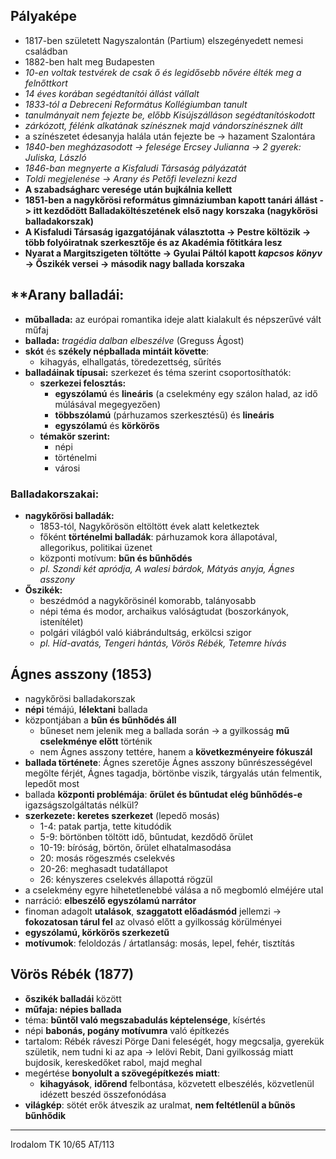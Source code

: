 ## Pályaképe
- 1817-ben született Nagyszalontán (Partium) elszegényedett nemesi családban
- 1882-ben halt meg Budapesten
- *10-en voltak testvérek de csak ő és legidősebb nővére élték meg a felnőttkort*
- *14 éves korában segédtanítói állást vállalt*
- *1833-tól a Debreceni Református Kollégiumban tanult*
- *tanulmányait nem fejezte be, előbb Kisújszálláson segédtanítóskodott*
- *zárkózott, félénk alkatának színésznek majd vándorszínésznek állt*
- a színészetet édesanyja halála után fejezte be -> hazament Szalontára
- *1840-ben megházasodott -> felesége Ercsey Julianna -> 2 gyerek: Juliska, László*
- *1846-ban megnyerte a Kisfaludi Társaság pályázatát*
- *Toldi megjelenése -> Arany és Petőfi levelezni kezd*
- **A szabadságharc veresége után bujkálnia kellett**
- **1851-ben a nagykőrösi református gimnáziumban kapott tanári állást -> itt kezdődött Balladaköltészetének első nagy korszaka (nagykőrösi balladakorszak)**
- **A Kisfaludi Társaság igazgatójának választotta -> Pestre költözik -> több folyóiratnak szerkesztője és az Akadémia főtitkára lesz**
- **Nyarat a Margitszigeten töltötte -> Gyulai Páltól kapott *kapcsos könyv* -> Őszikék versei -> második nagy ballada korszaka**
## **Arany balladái:
- **műballada:** az európai romantika ideje alatt kialakult és népszerűvé vált műfaj
- **ballada:** *tragédia dalban elbeszélve* (Greguss Ágost)
- **skót**  és **székely népballada mintáit követte**:
	- kihagyás, elhallgatás, töredezettség, sűrítés
- **balladáinak típusai:** szerkezet és téma szerint csoportosíthatók:
	- **szerkezei felosztás:**
		- **egyszólamú** és **lineáris** (a cselekmény egy szálon halad, az idő múlásával megegyezően)
		- **többszólamú** (párhuzamos szerkesztésű) és **lineáris**
		- **egyszólamú** és **körkörös**
	- **témakör szerint:** 
		- népi
		- történelmi
		- városi
### Balladakorszakai: 
- **nagykőrösi balladák:**
	- 1853-tól, Nagykőrösön eltöltött évek alatt keletkeztek 
	- főként **történelmi balladák**: párhuzamok kora állapotával, allegorikus, politikai üzenet
	- központi motívum: **bűn és bűnhődés**
	- *pl. Szondi két apródja, A walesi bárdok, Mátyás anyja, Ágnes asszony*
- **Őszikék:**
	- beszédmód a nagykőrösinél komorabb, talányosabb
	- népi téma és modor, archaikus valóságtudat (boszorkányok, istenítélet)
	- polgári világból való kiábrándultság, erkölcsi szigor
	- *pl. Híd-avatás, Tengeri hántás, Vörös Rébék, Tetemre hívás*
## Ágnes asszony  (1853)
- nagykőrösi balladakorszak
- **népi** témájú, **lélektani** ballada
- központjában a **bűn és bűnhődés áll**
	- bűneset nem jelenik meg a ballada során -> a gyilkosság **mű cselekménye előtt** történik
	- nem Ágnes asszony tettére, hanem a **következményeire fókuszál**
- **ballada története**: Ágnes szeretője Ágnes asszony bűnrészességével megölte férjét, Ágnes tagadja, börtönbe viszik, tárgyalás után felmentik, lepedőt most
- ballada **központi problémája**: **őrület és bűntudat elég bűnhődés-e** igazságszolgáltatás nélkül?
- **szerkezete: keretes szerkezet** (lepedő mosás)
	- 1-4: patak partja, tette kitudódik
	- 5-9: börtönben töltött idő, bűntudat, kezdődő őrület
	- 10-19: bíróság, börtön, őrület elhatalmasodása
	- 20: mosás rögeszmés cselekvés
	- 20-26: meghasadt tudatállapot
	- 26: kényszeres cselekvés állapottá rögzül
- a cselekmény egyre hihetetlenebbé válása a nő megbomló elméjére utal
- narráció: **elbeszélő egyszólamú narrátor**
- finoman adagolt **utalások**, **szaggatott előadásmód** jellemzi -> **fokozatosan tárul fel** az olvasó előtt a gyilkosság körülményei
- **egyszólamú, körkörös szerkezetű**
- **motívumok**: feloldozás / ártatlanság: mosás, lepel, fehér, tisztítás
## Vörös Rébék (1877)
- **őszikék balladái** között
- **műfaja: népies ballada**
- téma: **bűntől való megszabadulás képtelensége**, kísértés
- népi **babonás, pogány motívumra** való építkezés
- tartalom: Rébék ráveszi Pörge Dani feleségét, hogy megcsalja, gyerekük születik, nem tudni ki az apa -> lelövi Rebit, Dani gyilkosság miatt bujdosik, kereskedőket rabol, majd meghal
- megértése **bonyolult a szövegépítkezés miatt**:
	- **kihagyások**, **időrend** felbontása, közvetett elbeszélés, közvetlenül idézett beszéd összefonódása
- **világkép**: sötét erők átveszik az uralmat, **nem feltétlenül a bűnös bűnhődik**

---
Irodalom TK 10/65
AT/113